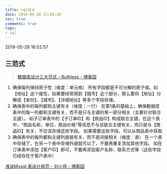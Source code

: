 ```yaml
---
title: sql设计
date: 2019-05-28 22:03:26
toc: true
comments: true
tags:
- sql
---
```


2019-05-28 16:52:57
## 三范式
> [数据库设计三大范式 - Ruthless - 博客园](https://www.cnblogs.com/linjiqin/archive/2012/04/01/2428695.html)

1. 确保每列保持原子性（维度：单元格）
    所有字段都是不可分解的原子值。如【地址】这个属性，如果要经常用到【城市】这个部分，那么要将【地址】分解成【省份】、【城市】、【详细地址】等多个字段存储。
2. 确保表中的每列都和主键有关（维度：一行）
    在第1条的基础上，确保数据库表中的每一列都和主键有关，而不是只与主键的某一部分相关（主要针对联合主键）。
    如子订单表中的【子订单ID】和【商品ID】构成联合主键。在这个表中，“商品名称，单位，商品价格”等信息不与该联合主键有关，而只是与【商品ID】有关，不应该存储这些字段。
    如果需要这些字段，可以从商品表中获取
3. 确保表中的每列都和主键列直接有关，而不是间接相关（维度：表）
    在一个表中存储了，在另一个表中存储外键就可以了，不要再重复添加其他字段。
    如在订单表中添加【客户ID】即可，不要再添加客户名称、联系方式等（这些字段已经存在于客户表中）

[浅谈Mysql 表设计规范 - 刘小伟 - 博客园](https://www.cnblogs.com/liuxiaowei/p/7163537.html)